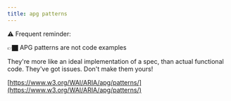 ```yaml
---
title: apg patterns
---
```


⚠️ Frequent reminder:

👉🏿 APG patterns are not code examples

They're more like an ideal implementation of a spec, than actual functional code. They've got issues. Don't make them yours!

[https://www.w3.org/WAI/ARIA/apg/patterns/](https://www.w3.org/WAI/ARIA/apg/patterns/)
